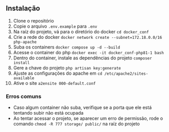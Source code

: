 ## Instalação
1. Clone o repositório
2. Copie o arquivo `.env.example` para `.env`
3. Na raíz do projeto, vá para o diretório do docker `cd docker_conf`
4. Crie a rede do docker `docker network create --subnet=172.18.0.0/16 php-apache`
5. Suba os containers `docker compose up -d --build`
6. Acesse o container do php `docker exec -it docker_conf-php81-1 bash`
7. Dentro do container, instale as dependências do projeto `composer install`
8. Gere a chave do projeto `php artisan key:generate`
9. Ajuste as configurações do apache em `cd /etc/apache2/sites-available`
10. Ative o site `a2ensite 000-default.conf`

### Erros comuns
- Caso algum container não suba, verifique se a porta que ele está tentando subir não está ocupada
- Ao tentar acessar o projeto, se aparecer um erro de permissão, rode o comando `chmod -R 777 storage/ public/` na raíz do projeto
